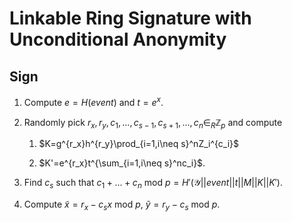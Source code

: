 # Linkable Ring Signature with Unconditional Anonymity

## Sign

1. Compute $e=H(event)$ and $t=e^x$.

1. Randomly pick $r_x, r_y, c_1 ,..., c_{s-1}, c_{s+1},...,c_n \in_R \mathbb{Z}_p$ and compute

    1. $K=g^{r_x}h^{r_y}\prod_{i=1,i\neq s}^nZ_i^{c_i}$

    1. $K'=e^{r_x}t^{\sum_{i=1,i\neq s}^nc_i}$.

1. Find $c_s$ such that $c_1+...+c_n$ mod $p=H'(\mathcal{Y}||event||t||M||K||K')$.

1. Compute $\tilde{x}=r_x-c_sx$ mod $p$, $\tilde{y}=r_y-c_s$ mod $p$.